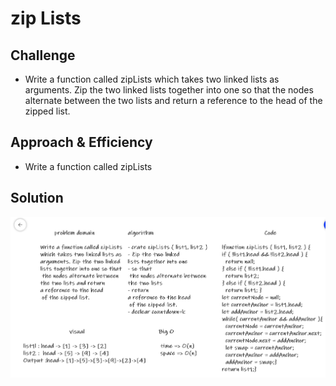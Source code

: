 # zip Lists
<!-- Short summary or background information -->


## Challenge
<!-- Description of the challenge -->
* Write a function called zipLists which takes two linked lists as arguments. Zip the two linked lists together into one so that the nodes alternate between the two lists and return a reference to the head of the zipped list. 
## Approach & Efficiency
<!-- What approach did you take? Why? What is the Big O space/time for this approach? -->
* Write a function called zipLists
## Solution
<!-- Embedded whiteboard image -->
![whiteboard-image](../img/ziplists.PNG)
